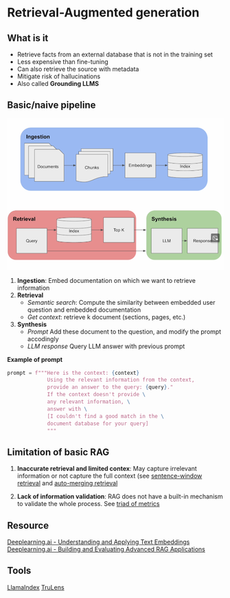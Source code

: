 # Retrieval-Augmented generation

## What is it
- Retrieve facts from an external database that is not in the training set
- Less expensive than fine-tuning
- Can also retrieve the source with metadata
- Mitigate risk of hallucinations
- Also called **Grounding LLMS**

## Basic/naive pipeline
![Screenshot from 2024-02-22 14-02-12.png](Screenshot%20from%202024-02-22%2014-02-12.png)

1. **Ingestion**: Embed documentation on which we want to retrieve information
2. **Retrieval**
	- *Semantic search*: Compute the similarity between embedded user question and embedded documentation
	- *Get context*: retrieve k document (sections, pages, etc.)
3. **Synthesis**
	-  *Prompt* Add these document to the question, and modify the prompt accodingly
	-  *LLM response* Query LLM answer with previous prompt

**Example of prompt**
```python
prompt = f"""Here is the context: {context}
             Using the relevant information from the context,
             provide an answer to the query: {query}."
             If the context doesn't provide \
             any relevant information, \
             answer with \
             [I couldn't find a good match in the \
             document database for your query]
             """
```

## Limitation of basic RAG

1. **Inaccurate retrieval and limited contex**:  May capture irrelevant information or not capture the full context (see [sentence-window retrieval](../64) and [auto-merging retrieval](../636363636363)

2. **Lack of information validation**: RAG does not have a built-in mechanism to validate the whole process. See [triad of metrics](../65)

## Resource

[Deeplearning.ai - Understanding and Applying Text Embeddings](https://learn.deeplearning.ai/google-cloud-vertex-ai/)
[Deeplearning.ai - Building and Evaluating Advanced RAG Applications](https://learn.deeplearning.ai/building-evaluating-advanced-rag)

## Tools

[LlamaIndex](https://www.llamaindex.ai/)
[TruLens](https://www.trulens.org/)

